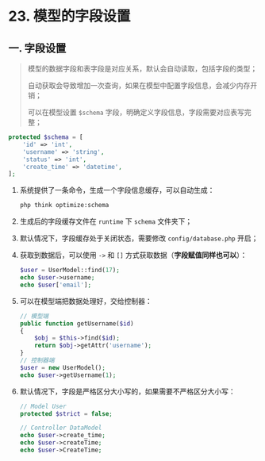 # 23. 模型的字段设置

## 一. 字段设置

> 模型的数据字段和表字段是对应关系，默认会自动读取，包括字段的类型；
>
> 自动获取会导致增加一次查询，如果在模型中配置字段信息，会减少内存开销；
>
> 可以在模型设置 `$schema` 字段，明确定义字段信息，字段需要对应表写完整；

```php
protected $schema = [
    'id' => 'int',
    'username' => 'string',
    'status' => 'int',
    'create_time' => 'datetime',
];
```

1. 系统提供了一条命令，生成一个字段信息缓存，可以自动生成：

   ```bash
   php think optimize:schema
   ```

2. 生成后的字段缓存文件在 `runtime` 下 `schema` 文件夹下；

3. 默认情况下，字段缓存处于关闭状态，需要修改 `config/database.php` 开启；

4. 获取到数据后，可以使用 `->` 和 `[]` 方式获取数据（**字段赋值同样也可以**）：

   ```php
   $user = UserModel::find(17);
   echo $user->username;
   echo $user['email'];
   ```

5. 可以在模型端把数据处理好，交给控制器：

   ```php
   // 模型端
   public function getUsername($id)
   {
       $obj = $this->find($id);
       return $obj->getAttr('username');
   }
   // 控制器端
   $user = new UserModel();
   echo $user->getUsername(1);
   ```

6. 默认情况下，字段是严格区分大小写的，如果需要不严格区分大小写：

   ```php
   // Model User
   protected $strict = false;
   
   // Controller DataModel
   echo $user->create_time;
   echo $user->createTime;
   echo $user->CreateTime;
   ```

   